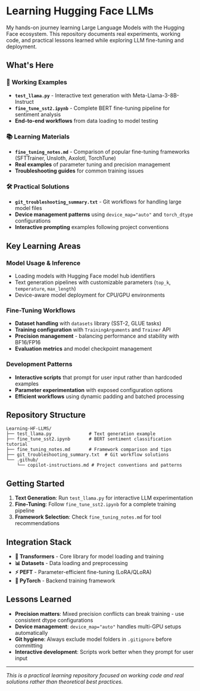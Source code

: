 # Learning Hugging Face LLMs

My hands-on journey learning Large Language Models with the Hugging Face ecosystem. This repository documents real experiments, working code, and practical lessons learned while exploring LLM fine-tuning and deployment.

## What's Here

### 🚀 **Working Examples**
- **`test_llama.py`** - Interactive text generation with Meta-Llama-3-8B-Instruct
- **`fine_tune_sst2.ipynb`** - Complete BERT fine-tuning pipeline for sentiment analysis
- **End-to-end workflows** from data loading to model testing

### 📚 **Learning Materials**
- **`fine_tuning_notes.md`** - Comparison of popular fine-tuning frameworks (SFTTrainer, Unsloth, Axolotl, TorchTune)
- **Real examples** of parameter tuning and precision management
- **Troubleshooting guides** for common training issues

### 🛠 **Practical Solutions**
- **`git_troubleshooting_summary.txt`** - Git workflows for handling large model files
- **Device management patterns** using `device_map="auto"` and `torch_dtype` configurations
- **Interactive prompting** examples following project conventions

## Key Learning Areas

### **Model Usage & Inference**
- Loading models with Hugging Face model hub identifiers
- Text generation pipelines with customizable parameters (`top_k`, `temperature`, `max_length`)
- Device-aware model deployment for CPU/GPU environments

### **Fine-Tuning Workflows**
- **Dataset handling** with `datasets` library (SST-2, GLUE tasks)
- **Training configuration** with `TrainingArguments` and `Trainer` API
- **Precision management** - balancing performance and stability with BF16/FP16
- **Evaluation metrics** and model checkpoint management

### **Development Patterns**
- **Interactive scripts** that prompt for user input rather than hardcoded examples
- **Parameter experimentation** with exposed configuration options
- **Efficient workflows** using dynamic padding and batched processing

## Repository Structure

```
Learning-HF-LLMS/
├── test_llama.py              # Text generation example
├── fine_tune_sst2.ipynb       # BERT sentiment classification tutorial
├── fine_tuning_notes.md       # Framework comparison and tips
├── git_troubleshooting_summary.txt  # Git workflow solutions
└── .github/
    └── copilot-instructions.md # Project conventions and patterns
```

## Getting Started

1. **Text Generation**: Run `test_llama.py` for interactive LLM experimentation
2. **Fine-Tuning**: Follow `fine_tune_sst2.ipynb` for a complete training pipeline
3. **Framework Selection**: Check `fine_tuning_notes.md` for tool recommendations

## Integration Stack

- **🤗 Transformers** - Core library for model loading and training
- **📊 Datasets** - Data loading and preprocessing
- **⚡ PEFT** - Parameter-efficient fine-tuning (LoRA/QLoRA)
- **🔧 PyTorch** - Backend training framework

## Lessons Learned

- **Precision matters**: Mixed precision conflicts can break training - use consistent dtype configurations
- **Device management**: `device_map="auto"` handles multi-GPU setups automatically
- **Git hygiene**: Always exclude model folders in `.gitignore` before committing
- **Interactive development**: Scripts work better when they prompt for user input

---

*This is a practical learning repository focused on working code and real solutions rather than theoretical best practices.*